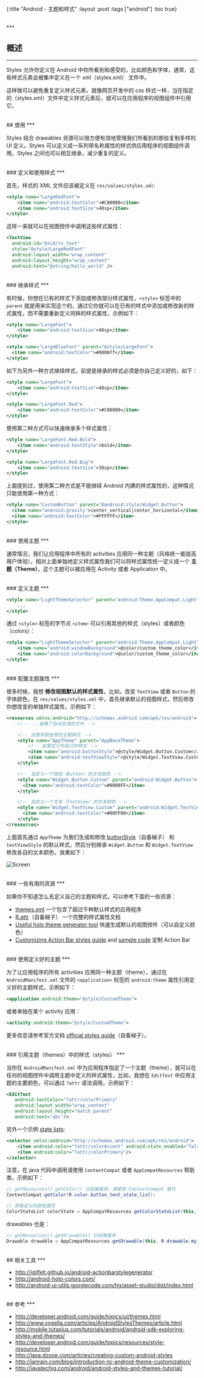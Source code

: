 {:title "Android - 主题和样式"
 :layout :post
 :tags  ["android"]
 :toc true}

 <br>
 ***
 <br>

## 概述
***

 Styles 允许你定义在 Android 中你所看到和感受的，比如颜色和字体，通常，这些样式元素会被集中定义在一个 xml（styles.xml） 文件中。

 这样做可以避免重复定义样式元素，就像网页开发中的 css 样式一样，当在指定的（styles.xml）文件中定义样式元素后，就可以在应用程序的视图组件中引用它。

<br>
## 使用
***

Styles 结合 drawables 资源可以很方便有效地管理我们所看到的那些复制多样的 UI 定义。Styles 可以定义成一系列带名称属性的样式供应用程序的视图组件调用。Styles 之间也可以相互继承，减少重复的定义。

<br>
### 定义和使用样式
***

 首先，样式的 XML 文件应该被定义在 `res/values/styles.xml`:

 ```xml
 <style name="LargeRedFont">
     <item name="android:textColor">#C80000</item>
     <item name="android:textSize">40sp</item>
 </style>
 ```

 这样一来就可以在视图控件中调用这些样式属性：

 ```xml
 <TextView
   android:id="@+id/tv_text"
   style="@style/LargeRedFont"
   android:layout_width="wrap_content"
   android:layout_height="wrap_content"
   android:text="@string/hello_world" />
 ```

<br>
### 继承样式
***

 有时候，你想在已有的样式下添加或修改部分样式属性，`<style>` 标签中的 `parent` 就是用来实现这个的，通过它你就可以在已有的样式中添加或修改新的样式属性，而不需要重新定义同样的样式属性，示例如下：

 ```xml
 <style name="LargeFont">
     <item name="android:textSize">40sp</item>
 </style>

 <style name="LargeBlueFont" parent="@style/LargeFont">
   <item name="android:textColor">#00007f</item>
 </style>
 ```

 如下为另外一种方式继续样式，前提是继承的样式必须是你自己定义好的，如下：

 ```xml
 <style name="LargeFont">
     <item name="android:textSize">40sp</item>
 </style>

 <style name="LargeFont.Red">
     <item name="android:textColor">#C80000</item>
 </style>
 ```

 使用第二种方式可以快速继承多个样式属性：

 ```xml
 <style name="LargeFont.Red.Bold">
     <item name="android:textStyle">bold</item>
 </style>

 <style name="LargeFont.Red.Big">
     <item name="android:textSize">30sp</item>
 </style>
 ```

 上面提到过，使用第二种方式是不能继续 Android 内建的样式属性的，这种情况只能使用第一种方式：

 ```xml
 <style name="CustomButton" parent="@android:style/Widget.Button">
   <item name="android:gravity">center_vertical|center_horizontal</item>
   <item name="android:textColor">#FFFFFF</item>
 </style>
 ```

<br>
### 使用主题
***

 通常情况，我们让应用程序中所有的 activities 应用同一种主题（风格统一能提高用户体验），相对上面单独地定义样式属性我们可以将样式属性统一定义成一个 **主题（Theme）**，这个主题可以被应用在 Activity 或者 Application 中。

<br>
### 定义主题
***

 ```xml
 <style name="LightThemeSelector" parent="android:Theme.AppCompat.Light">
     ...
 </style>
 ```

 通过 `<style>` 标签的字节点 `<item>` 可以引用其他的样式（styles）或者颜色（colors）：

 ```xml
 <style name="LightThemeSelector" parent="android:Theme.AppCompat.Light">
     <item name="android:windowBackground">@color/custom_theme_color</item>
     <item name="android:colorBackground">@color/custom_theme_color</item>
 </style>
 ```

<br>
### 配置主题属性
***

 很多时候，我想 **修改视图默认的样式属性**，比如，改变 `TextView` 或者 `Button` 的字体颜色，在 `res/values/styles.xml` 中，首先继承默认的视图样式，然后修改你想改变的单独样式属性，示例如下：

 ```xml
 <resources xmlns:android="http://schemas.android.com/apk/res/android">
     <!-- ...省略了自动生成的文件 -->

     <!-- 这是系统自带的主题样式 -->
     <style name="AppTheme" parent="AppBaseTheme">
         <!-- 这里定义你自己的样式 -->
         <item name="android:buttonStyle">@style/Widget.Button.Custom</item>
         <item name="android:textViewStyle">@style/Widget.TextView.Custom</item>
     </style>

     <!-- 自定义一个按钮（Button）的文本颜色 -->
     <style name="Widget.Button.Custom" parent="android:Widget.Button">
       <item name="android:textColor">#0000FF</item>
     </style>

     <!-- 自定义一个文本（TextView）的文本颜色 -->
     <style name="Widget.TextView.Custom" parent="android:Widget.TextView">
       <item name="android:textColor">#00FF00</item>
     </style>
 </resources>
 ```

 上面首先通过 `AppTheme` 为我们生成和修改 [buttonStyle](http://developer.android.com/reference/android/R.attr.html#buttonStyle)（自备梯子） 和 `textViewStyle` 的默认样式，然后分别继承 `Widget.Button` 和 `Widget.TextView` 修改各自的文本颜色，效果如下：

 ![Screen](https://i.imgur.com/fF7UiTo.png)

<br>
### 一些有用的资源
***

 如果你不知道怎么去定义自己的主题和样式，可以参考下面的一些资源：
* [themes.xml](http://omapzoom.org/?p=platform/frameworks/base.git;a=blob;f=core/res/res/values/themes.xml;hb=master) 一个包含了超过千种默认样式的应用程序
* [R.attr](http://developer.android.com/reference/android/R.attr.html)（自备梯子） 一个完整的样式属性文档
* [Useful holo theme generator tool](http://android-holo-colors.com/) 快速生成默认的视图控件（可以自定义颜色）
* [Customizing Action Bar styles guide](2014-03-24-Extended-ActionBar-Guide#custom-actionbar-styles) and [sample code](https://github.com/codepath/android-actionbar-style-demo) 定制 Action Bar

<br>
### 使用定义好的主题
***

 为了让应用程序的所有 activities 应用同一种主题（theme），通过在 `AndroidManifest.xml` 文件的 `<application>` 标签的 `android:theme` 属性引用定义好的主题样式，示例如下：

 ```xml
 <application android:theme="@style/CustomTheme">
 ```

 或者单独在某个 activity 应用：

 ```xml
 <activity android:theme="@style/CustomTheme">
 ```

 更多信息请参考官方文档 [official styles guide](http://developer.android.com/guide/topics/ui/themes.html)（自备梯子）。

<br>
### 引用主题（themes）中的样式（styles）
***

 当你在 `AndroidManifest.xml` 中为应用程序指定了一个主题（theme），就可以在任何的视图控件中调用主题中定义的样式属性，比如，我想在 `EditText` 中应用主题的主要颜色，可以通过 `?attr` 语法调用，示例如下：

 ```xml
 <EditText
    android:textColor="?attr/colorPrimary"
    android:layout_width="wrap_content"
    android:layout_height="match_parent"
    android:text="abc"/>
 ```

 另外一个示例 [state lists](posts-output/2014-03-24-Drawables#state-list):

 ```xml
 <selector xmlns:android="http://schemas.android.com/apk/res/android">
     <item android:color="?attr/colorAccent" android:state_enabled="false"/>
     <item android:color="?attr/colorPrimary"/>
 </selector>
 ```

 注意，在 java 代码中调用请使用 `ContextCompat` 或者 `AppCompatResources` 帮助类，示例如下：
 ```java
 // getResources().getColor() 已经被废弃，请使用 ContextCompat 替代
 ContextCompat.getColor(R.color.button_text_state_list);

 // 获取定义的颜色属性
 ColorStateList colorState = AppCompatResources.getColorStateList(this, R.color.button_text_state_list).getDefaultColor();
 ```

 drawables 也是：

 ```java
 // getResources().getDrawable() 已经被废弃
 Drawable drawable = AppCompatResources.getDrawable(this, R.drawable.my_drawable);
 ```

<br>
## 相关工具
***

* <http://jgilfelt.github.io/android-actionbarstylegenerator>
* <http://android-holo-colors.com/>
* <http://android-ui-utils.googlecode.com/hg/asset-studio/dist/index.html>

<br>
## 参考
***

* <http://developer.android.com/guide/topics/ui/themes.html>
* <http://www.vogella.com/articles/AndroidStylesThemes/article.html>
* <http://mobile.tutsplus.com/tutorials/android/android-sdk-exploring-styles-and-themes/>
* <http://developer.android.com/guide/topics/resources/style-resource.html>
* <http://java.dzone.com/articles/creating-custom-android-styles>
* <http://janrain.com/blog/introduction-to-android-theme-customization/>
* <http://javatechig.com/android/android-styles-and-themes-tutorial/>
